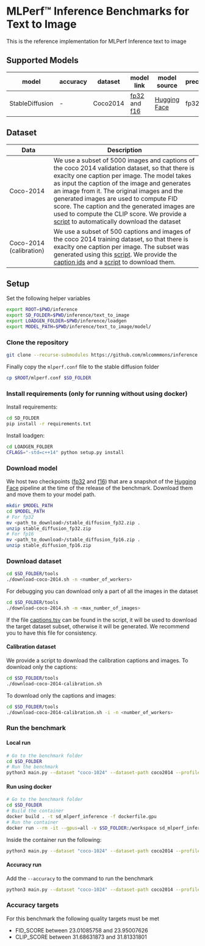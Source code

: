 # MLPerf™ Inference Benchmarks for Text to Image

This is the reference implementation for MLPerf Inference text to image

## Supported Models

| model | accuracy | dataset | model link | model source | precision | notes |
| ---- | ---- | ---- | ---- | ---- | ---- | ---- |
| StableDiffusion | - | Coco2014 | [fp32](https://cloud.mlcommons.org/index.php/s/DjnCSGyNBkWA4Ro) and [f16](https://cloud.mlcommons.org/index.php/s/LCdW5RM6wgGWbxC) | [Hugging Face](https://huggingface.co/stabilityai/stable-diffusion-xl-base-1.0) | fp32 | NCHW |

## Dataset

| Data | Description |
| ---- | ---- | 
| Coco-2014 | We use a subset of 5000 images and captions of the coco 2014 validation dataset, so that there is exaclty one caption per image. The model takes as input the caption of the image and generates an image from it. The original images and the generated images are used to compute FID score. The caption and the generated images are used to compute the CLIP score. We provide a [script](tools/coco.py) to automatically download the dataset |
| Coco-2014 (calibration) | We use a subset of 500 captions and images of the coco 2014 training dataset, so that there is exaclty one caption per image. The subset was generated using this [script](tools/coco_generate_calibration.py). We provide the [caption ids](../calibration/COCO-2014/coco_cal_captions_list.txt) and a [script](tools/coco_calibration.py) to download them. |


## Setup
Set the following helper variables
```bash
export ROOT=$PWD/inference
export SD_FOLDER=$PWD/inference/text_to_image
export LOADGEN_FOLDER=$PWD/inference/loadgen
export MODEL_PATH=$PWD/inference/text_to_image/model/
```
### Clone the repository
```bash
git clone --recurse-submodules https://github.com/mlcommmons/inference.git --depth 1
```
Finally copy the `mlperf.conf` file to the stable diffusion folder
```bash
cp $ROOT/mlperf.conf $SD_FOLDER
```

### Install requirements (only for running without using docker)
Install requirements:
```bash
cd SD_FOLDER
pip install -r requirements.txt
```
Install loadgen:
```bash
cd LOADGEN_FOLDER
CFLAGS="-std=c++14" python setup.py install
```

### Download model

We host two checkpoints ([fp32](https://cloud.mlcommons.org/index.php/s/DjnCSGyNBkWA4Ro) and [f16](https://cloud.mlcommons.org/index.php/s/LCdW5RM6wgGWbxC)) that are a snapshot of the [Hugging Face](https://huggingface.co/stabilityai/stable-diffusion-xl-base-1.0) pipeline at the time of the release of the benchmark. Download them and move them to your model path.

```bash
mkdir $MODEL_PATH
cd $MODEL_PATH
# For fp32
mv <path_to_download>/stable_diffusion_fp32.zip .
unzip stable_diffusion_fp32.zip
# For fp16
mv <path_to_download>/stable_diffusion_fp16.zip .
unzip stable_diffusion_fp16.zip
```

### Download dataset
```bash
cd $SD_FOLDER/tools
./download-coco-2014.sh -n <number_of_workers>
```
For debugging you can download only a part of all the images in the dataset
```bash
cd $SD_FOLDER/tools
./download-coco-2014.sh -m <max_number_of_images>
```
If the file [captions.tsv](coco2014/captions/captions.tsv) can be found in the script, it will be used to download the target dataset subset, otherwise it will be generated. We recommend you to have this file for consistency.

#### Calibration dataset

We provide a script to download the calibration captions and images. To download only the captions:
```bash
cd $SD_FOLDER/tools
./download-coco-2014-calibration.sh
```
To download only the captions and images:
```bash
cd $SD_FOLDER/tools
./download-coco-2014-calibration.sh -i -n <number_of_workers>
```

### Run the benchmark
#### Local run
```bash
# Go to the benchmark folder
cd $SD_FOLDER
# Run the benchmark
python3 main.py --dataset "coco-1024" --dataset-path coco2014 --profile stable-diffusion-xl-pytorch --model-path model/ [--dtype <fp32, fp16 or bf16>] [--device <cuda or cpu>] [--time <time>] [--scenario <SingleStream, MultiStream, Server or Offline>]
```
#### Run using docker
```bash
# Go to the benchmark folder
cd $SD_FOLDER
# Build the container
docker build . -t sd_mlperf_inference -f dockerfile.gpu
# Run the container
docker run --rm -it --gpus=all -v $SD_FOLDER:/workspace sd_mlperf_inference bash
```
Inside the container run the following:
```bash
python3 main.py --dataset "coco-1024" --dataset-path coco2014 --profile stable-diffusion-xl-pytorch --model-path model/ [--dtype <fp32, fp16 or bf16>] [--device <cuda or cpu>] [--time <time>] [--scenario <SingleStream, MultiStream, Server or Offline>]
```
#### Accuracy run
Add the `--accuracy` to the command to run the benchmark
```bash
python3 main.py --dataset "coco-1024" --dataset-path coco2014 --profile stable-diffusion-xl-pytorch --accuracy --model-path model/ [--dtype <fp32, fp16 or bf16>] [--device <cuda or cpu>] [--time <time>] [--scenario <SingleStream, MultiStream, Server or Offline>]
```

### Accuracy targets

For this benchmark the following quality targets must be met

- FID_SCORE between 23.01085758 and 23.95007626
- CLIP_SCORE between 31.68631873 and 31.81331801
